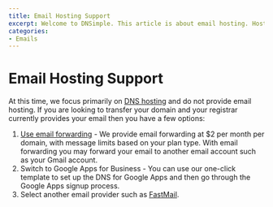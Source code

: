 ```yaml
---
title: Email Hosting Support
excerpt: Welcome to DNSimple. This article is about email hosting. Hosted DNS has never been this easy.
categories:
- Emails
---
```


# Email Hosting Support

At this time, we focus primarily on [DNS hosting](https://dnsimple.com) and do not provide email hosting. If you are looking to transfer your domain and your registrar currently provides your email then you have a few options:

1. [Use email forwarding](/articles/email-forwarding) - We provide email forwarding at $2 per month per domain, with message limits based on your plan type. With email forwarding you may forward your email to another email account such as your Gmail account.
1. Switch to Google Apps for Business - You can use our one-click template to set up the DNS for Google Apps and then go through the Google Apps signup process.
1. Select another email provider such as [FastMail](https://www.fastmail.fm/).
